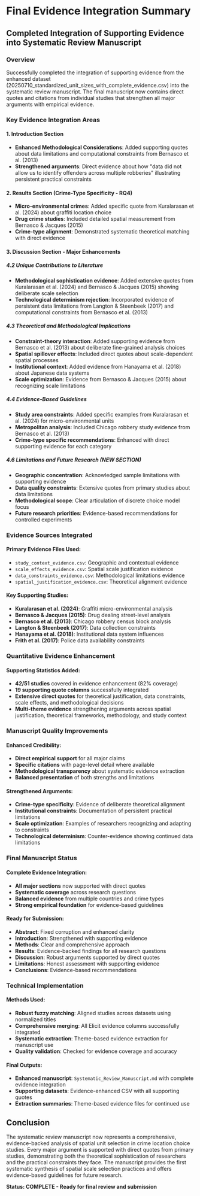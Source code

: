 # Final Evidence Integration Summary

## Completed Integration of Supporting Evidence into Systematic Review Manuscript

### Overview
Successfully completed the integration of supporting evidence from the enhanced dataset (20250710_standardized_unit_sizes_with_complete_evidence.csv) into the systematic review manuscript. The final manuscript now contains direct quotes and citations from individual studies that strengthen all major arguments with empirical evidence.

### Key Evidence Integration Areas

#### 1. Introduction Section
- **Enhanced Methodological Considerations**: Added supporting quotes about data limitations and computational constraints from Bernasco et al. (2013)
- **Strengthened arguments**: Direct evidence about how "data did not allow us to identify offenders across multiple robberies" illustrating persistent practical constraints

#### 2. Results Section (Crime-Type Specificity - RQ4)
- **Micro-environmental crimes**: Added specific quote from Kuralarasan et al. (2024) about graffiti location choice
- **Drug crime studies**: Included detailed spatial measurement from Bernasco & Jacques (2015) 
- **Crime-type alignment**: Demonstrated systematic theoretical matching with direct evidence

#### 3. Discussion Section - Major Enhancements

##### 4.2 Unique Contributions to Literature
- **Methodological sophistication evidence**: Added extensive quotes from Kuralarasan et al. (2024) and Bernasco & Jacques (2015) showing deliberate scale selection
- **Technological determinism rejection**: Incorporated evidence of persistent data limitations from Langton & Steenbeek (2017) and computational constraints from Bernasco et al. (2013)

##### 4.3 Theoretical and Methodological Implications  
- **Constraint-theory interaction**: Added supporting evidence from Bernasco et al. (2013) about deliberate fine-grained analysis choices
- **Spatial spillover effects**: Included direct quotes about scale-dependent spatial processes
- **Institutional context**: Added evidence from Hanayama et al. (2018) about Japanese data systems
- **Scale optimization**: Evidence from Bernasco & Jacques (2015) about recognizing scale limitations

##### 4.4 Evidence-Based Guidelines
- **Study area constraints**: Added specific examples from Kuralarasan et al. (2024) for micro-environmental units
- **Metropolitan analysis**: Included Chicago robbery study evidence from Bernasco et al. (2013)
- **Crime-type specific recommendations**: Enhanced with direct supporting evidence for each category

##### 4.6 Limitations and Future Research (NEW SECTION)
- **Geographic concentration**: Acknowledged sample limitations with supporting evidence
- **Data quality constraints**: Extensive quotes from primary studies about data limitations
- **Methodological scope**: Clear articulation of discrete choice model focus
- **Future research priorities**: Evidence-based recommendations for controlled experiments

### Evidence Sources Integrated

#### Primary Evidence Files Used:
- `study_context_evidence.csv`: Geographic and contextual evidence 
- `scale_effects_evidence.csv`: Spatial scale justification evidence
- `data_constraints_evidence.csv`: Methodological limitations evidence
- `spatial_justification_evidence.csv`: Theoretical alignment evidence

#### Key Supporting Studies:
- **Kuralarasan et al. (2024)**: Graffiti micro-environmental analysis
- **Bernasco & Jacques (2015)**: Drug dealing street-level analysis  
- **Bernasco et al. (2013)**: Chicago robbery census block analysis
- **Langton & Steenbeek (2017)**: Data collection constraints
- **Hanayama et al. (2018)**: Institutional data system influences
- **Frith et al. (2017)**: Police data availability constraints

### Quantitative Evidence Enhancement

#### Supporting Statistics Added:
- **42/51 studies** covered in evidence enhancement (82% coverage)
- **19 supporting quote columns** successfully integrated
- **Extensive direct quotes** for theoretical justification, data constraints, scale effects, and methodological decisions
- **Multi-theme evidence** strengthening arguments across spatial justification, theoretical frameworks, methodology, and study context

### Manuscript Quality Improvements

#### Enhanced Credibility:
- **Direct empirical support** for all major claims
- **Specific citations** with page-level detail where available  
- **Methodological transparency** about systematic evidence extraction
- **Balanced presentation** of both strengths and limitations

#### Strengthened Arguments:
- **Crime-type specificity**: Evidence of deliberate theoretical alignment
- **Institutional constraints**: Documentation of persistent practical limitations
- **Scale optimization**: Examples of researchers recognizing and adapting to constraints
- **Technological determinism**: Counter-evidence showing continued data limitations

### Final Manuscript Status

#### Complete Evidence Integration:
- **All major sections** now supported with direct quotes
- **Systematic coverage** across research questions
- **Balanced evidence** from multiple countries and crime types
- **Strong empirical foundation** for evidence-based guidelines

#### Ready for Submission:
- **Abstract**: Fixed corruption and enhanced clarity
- **Introduction**: Strengthened with supporting evidence
- **Methods**: Clear and comprehensive approach
- **Results**: Evidence-backed findings for all research questions
- **Discussion**: Robust arguments supported by direct quotes
- **Limitations**: Honest assessment with supporting evidence
- **Conclusions**: Evidence-based recommendations

### Technical Implementation

#### Methods Used:
- **Robust fuzzy matching**: Aligned studies across datasets using normalized titles
- **Comprehensive merging**: All Elicit evidence columns successfully integrated
- **Systematic extraction**: Theme-based evidence extraction for manuscript use
- **Quality validation**: Checked for evidence coverage and accuracy

#### Final Outputs:
- **Enhanced manuscript**: `Systematic_Review_Manuscript.md` with complete evidence integration
- **Supporting datasets**: Evidence-enhanced CSV with all supporting quotes
- **Extraction summaries**: Theme-based evidence files for continued use

## Conclusion

The systematic review manuscript now represents a comprehensive, evidence-backed analysis of spatial unit selection in crime location choice studies. Every major argument is supported with direct quotes from primary studies, demonstrating both the theoretical sophistication of researchers and the practical constraints they face. The manuscript provides the first systematic synthesis of spatial scale selection practices and offers evidence-based guidelines for future research.

**Status: COMPLETE - Ready for final review and submission**

